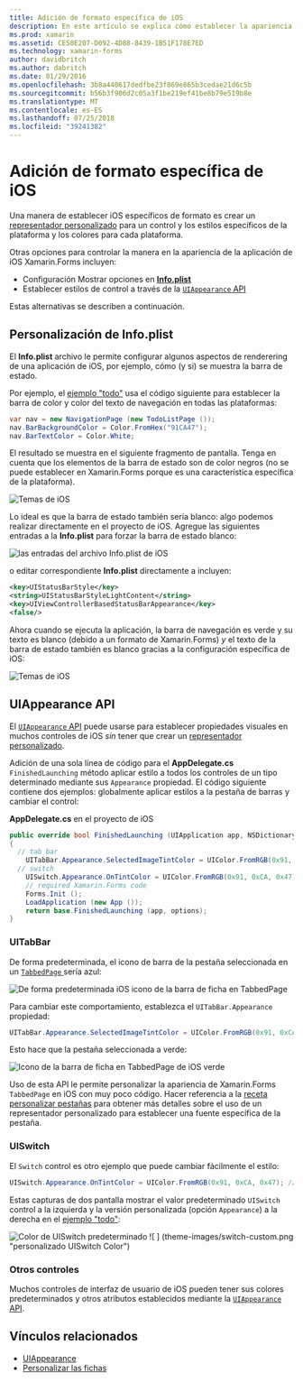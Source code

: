 ```yaml
---
title: Adición de formato específica de iOS
description: En este artículo se explica cómo establecer la apariencia específica de iOS sin usar a un representador personalizado de Xamarin.Forms.
ms.prod: xamarin
ms.assetid: CE50E207-D092-4D88-8439-1B51F178E7ED
ms.technology: xamarin-forms
author: davidbritch
ms.author: dabritch
ms.date: 01/29/2016
ms.openlocfilehash: 3b8a440617dedfbe23f869e865b3cedae21d6c5b
ms.sourcegitcommit: b56b3f906d2c05a3f1be219ef41be8b79e519b8e
ms.translationtype: MT
ms.contentlocale: es-ES
ms.lasthandoff: 07/25/2018
ms.locfileid: "39241382"
---
```

# <a name="adding-ios-specific-formatting"></a>Adición de formato específica de iOS

Una manera de establecer iOS específicos de formato es crear un [representador personalizado](~/xamarin-forms/app-fundamentals/custom-renderer/index.md) para un control y los estilos específicos de la plataforma y los colores para cada plataforma.

Otras opciones para controlar la manera en la apariencia de la aplicación de iOS Xamarin.Forms incluyen:

* Configuración Mostrar opciones en [ **Info.plist**](#info-plist)
* Establecer estilos de control a través de la [ `UIAppearance` API](#uiappearance)

Estas alternativas se describen a continuación.

<a name="info-plist"/>

## <a name="customizing-infoplist"></a>Personalización de Info.plist

El **Info.plist** archivo le permite configurar algunos aspectos de renderering de una aplicación de iOS, por ejemplo, cómo (y si) se muestra la barra de estado.

Por ejemplo, el [ejemplo "todo"](https://developer.xamarin.com/samples/xamarin-forms/Todo/) usa el código siguiente para establecer la barra de color y color del texto de navegación en todas las plataformas:

```csharp
var nav = new NavigationPage (new TodoListPage ());
nav.BarBackgroundColor = Color.FromHex("91CA47");
nav.BarTextColor = Color.White;
```

El resultado se muestra en el siguiente fragmento de pantalla. Tenga en cuenta que los elementos de la barra de estado son de color negros (no se puede establecer en Xamarin.Forms porque es una característica específica de la plataforma).

![](theme-images/status-default-sml.png "Temas de iOS")

Lo ideal es que la barra de estado también sería blanco: algo podemos realizar directamente en el proyecto de iOS. Agregue las siguientes entradas a la **Info.plist** para forzar la barra de estado blanco:

![](theme-images/info-plist.png "las entradas del archivo Info.plist de iOS")

o editar correspondiente **Info.plist** directamente a incluyen:

```xml
<key>UIStatusBarStyle</key>
<string>UIStatusBarStyleLightContent</string>
<key>UIViewControllerBasedStatusBarAppearance</key>
<false/>
```

Ahora cuando se ejecuta la aplicación, la barra de navegación es verde y su texto es blanco (debido a un formato de Xamarin.Forms) *y* el texto de la barra de estado también es blanco gracias a la configuración específica de iOS:

![](theme-images/status-white-sml.png "Temas de iOS")

<a name="uiappearance"/>

## <a name="uiappearance-api"></a>UIAppearance API

El [ `UIAppearance` API](~/ios/user-interface/ios-ui/introduction-to-the-appearance-api.md) puede usarse para establecer propiedades visuales en muchos controles de iOS *sin* tener que crear un [representador personalizado](~/xamarin-forms/app-fundamentals/custom-renderer/index.md).

Adición de una sola línea de código para el **AppDelegate.cs** `FinishedLaunching` método aplicar estilo a todos los controles de un tipo determinado mediante sus `Appearance` propiedad. El código siguiente contiene dos ejemplos: globalmente aplicar estilos a la pestaña de barras y cambiar el control:

**AppDelegate.cs** en el proyecto de iOS

```csharp
public override bool FinishedLaunching (UIApplication app, NSDictionary options)
{
  // tab bar
    UITabBar.Appearance.SelectedImageTintColor = UIColor.FromRGB(0x91, 0xCA, 0x47); // green
  // switch
    UISwitch.Appearance.OnTintColor = UIColor.FromRGB(0x91, 0xCA, 0x47); // green
    // required Xamarin.Forms code
    Forms.Init ();
    LoadApplication (new App ());
    return base.FinishedLaunching (app, options);
}
```

### <a name="uitabbar"></a>UITabBar

De forma predeterminada, el icono de barra de la pestaña seleccionada en un [ `TabbedPage` ](~/xamarin-forms/app-fundamentals/navigation/tabbed-page.md) sería azul:

![](theme-images/tabbar-default.png "De forma predeterminada iOS icono de la barra de ficha en TabbedPage")

Para cambiar este comportamiento, establezca el `UITabBar.Appearance` propiedad:

```csharp
UITabBar.Appearance.SelectedImageTintColor = UIColor.FromRGB(0x91, 0xCA, 0x47); // green
```

Esto hace que la pestaña seleccionada a verde:

![](theme-images/tabbar-custom.png "Icono de la barra de ficha en TabbedPage de iOS verde")

Uso de esta API le permite personalizar la apariencia de Xamarin.Forms `TabbedPage` en iOS con muy poco código. Hacer referencia a la [receta personalizar pestañas](https://github.com/xamarin/recipes/tree/master/Recipes/xamarin-forms/iOS/customize-tabs) para obtener más detalles sobre el uso de un representador personalizado para establecer una fuente específica de la pestaña.

### <a name="uiswitch"></a>UISwitch

El `Switch` control es otro ejemplo que puede cambiar fácilmente el estilo:

```csharp
UISwitch.Appearance.OnTintColor = UIColor.FromRGB(0x91, 0xCA, 0x47); // green
```

Estas capturas de dos pantalla mostrar el valor predeterminado `UISwitch` control a la izquierda y la versión personalizada (opción `Appearance`) a la derecha en el [ejemplo "todo"](https://developer.xamarin.com/samples/xamarin-forms/Todo/):

![](theme-images/switch-default.png "Color de UISwitch predeterminado") ![ ] (theme-images/switch-custom.png "personalizado UISwitch Color")

### <a name="other-controls"></a>Otros controles

Muchos controles de interfaz de usuario de iOS pueden tener sus colores predeterminados y otros atributos establecidos mediante la [ `UIAppearance` API](~/ios/user-interface/ios-ui/introduction-to-the-appearance-api.md).



## <a name="related-links"></a>Vínculos relacionados

- [UIAppearance](~/ios/user-interface/ios-ui/introduction-to-the-appearance-api.md)
- [Personalizar las fichas](https://github.com/xamarin/recipes/tree/master/Recipes/xamarin-forms/iOS/customize-tabs)

